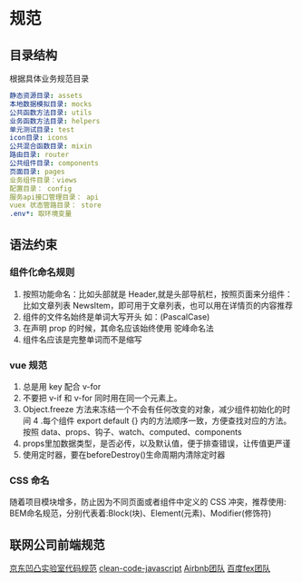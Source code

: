 # 规范

## 目录结构

根据具体业务规范目录

```yaml
静态资源目录: assets
本地数据模拟目录: mocks
公共函数方法目录: utils
业务函数方法目录: helpers
单元测试目录: test
icon目录: icons
公共混合函数目录: mixin
路由目录: router
公共组件目录: components
页面目录: pages
业务组件目录：views
配置目录： config
服务api接口管理目录： api
vuex 状态管路目录： store
.env*: 取环境变量
```

## 语法约束

### 组件化命名规则

1. 按照功能命名：比如头部就是 Header,就是头部导航栏，按照页面来分组件：比如文章列表 NewsItem，即可用于文章列表，也可以用在详情页的内容推荐
3. 组件的文件名始终是单词大写开头 如：(PascalCase)
4. 在声明 prop 的时候，其命名应该始终使用 驼峰命名法
5. 组件名应该是完整单词而不是缩写

### vue 规范

1. 总是用 key 配合 v-for
2. 不要把 v-if 和 v-for 同时用在同一个元素上。
3. Object.freeze 方法来冻结一个不会有任何改变的对象，减少组件初始化的时间
4 .每个组件 export default {} 内的方法顺序一致，方便查找对应的方法。
按照 data、props、钩子、watch、computed、components
5. props里加数据类型，是否必传，以及默认值，便于排查错误，让传值更严谨
6. 使用定时器，要在beforeDestroy()生命周期内清除定时器

### CSS 命名

随着项目模块增多，防止因为不同页面或者组件中定义的 CSS 冲突，推荐使用: BEM命名规范，分别代表着:Block(块)、Element(元素)、Modifier(修饰符)


## 联网公司前端规范

[京东凹凸实验室代码规范](https://guide.aotu.io/docs/index.html)
[clean-code-javascript](https://github.com/ryanmcdermott/clean-code-javascript?utm_source=gold_browser_extension)
[Airbnb团队](https://github.com/airbnb/javascript)
[百度fex团队](https://github.com/fex-team/styleguide)

